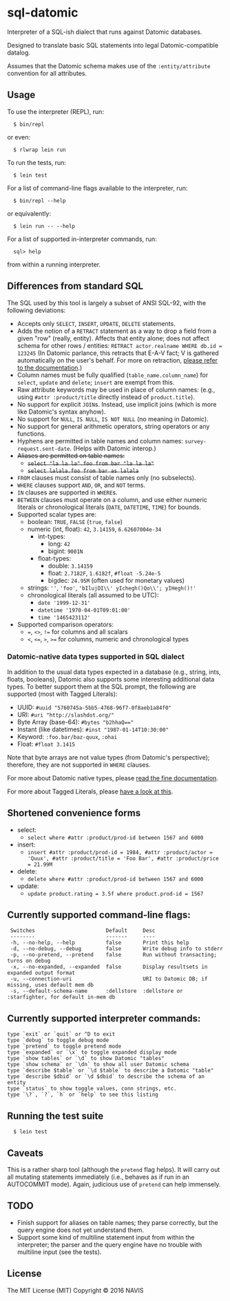 # sql-datomic

Interpreter of a SQL-ish dialect that runs against Datomic databases.

Designed to translate basic SQL statements into
legal Datomic-compatible datalog.

Assumes that the Datomic schema makes use of the `:entity/attribute`
convention for all attributes.

## Usage

To use the interpreter (REPL), run:
```
  $ bin/repl
```
or even:
```
  $ rlwrap lein run
```

To run the tests, run:
```
  $ lein test
```

For a list of command-line flags available to the interpreter, run:
```
  $ bin/repl --help
```
or equivalently:
```
  $ lein run -- --help
```

For a list of supported in-interpreter commands, run:
```
  sql> help
```
from within a running interpreter.

## Differences from standard SQL

The SQL used by this tool is largely a subset of ANSI SQL-92, with the
following deviations:

- Accepts only `SELECT`, `INSERT`, `UPDATE`, `DELETE` statements.
- Adds the notion of a `RETRACT` statement as a way to drop a field
  from a given "row" (really, entity).  Affects that entity alone; does
  not affect schema for other rows / entities:
    `RETRACT actor.realname WHERE db.id = 123245`
  (In Datomic parlance, this retracts that E-A-V fact; V is gathered
   automatically on the user's behalf.  For more on retraction,
   [please refer to the documentation](http://docs.datomic.com/transactions.html#retracting-data).)
- Column names must be fully qualified (`table_name.column_name`)
  for `select`, `update` and `delete`; `insert` are exempt from this.
- Raw attribute keywords may be used in place of column names:
    (e.g., using `#attr :product/title` directly instead of
    `product.title`).
- No support for explicit `JOIN`s.  Instead, use implicit joins
  (which is more like Datomic's syntax anyhow).
- No support for `NULL`, `IS NULL`, `IS NOT NULL` (no meaning in Datomic).
- No support for general arithmetic operators, string operators
  or any functions.
- Hyphens are permitted in table names and column names:
  `survey-request.sent-date`.  (Helps with Datomic interop.)
- ~~Aliases are permitted on table names:~~
    - ~~`select "la la la".foo from bar "la la la"`~~
    - ~~`select lalala.foo from bar as lalala`~~
- `FROM` clauses must consist of table names only (no subselects).
- `WHERE` clauses support `AND`, `OR`, and `NOT` terms.
- `IN` clauses are supported in `WHERE`s.
- `BETWEEN` clauses must operate on a column, and use either
  numeric literals or chronological literals (`DATE`, `DATETIME`, `TIME`)
  for bounds.
- Supported scalar types are:
    - boolean: `TRUE`, `FALSE` (`true`, `false`)
    - numeric (int, float): `42`, `3.14159`, `6.62607004e-34`
        - int-types:
            - long: `42`
            - bigint: `9001N`
        - float-types:
            - double: `3.14159`
            - float:  `2.7182F`, `1.6182f`, `#float -5.24e-5`
            - bigdec: `24.95M` (often used for monetary values)
    - strings: `''`, `'foo'`, `'bIlujDI\\' yIchegh()Qo\\'; yIHegh()!'`
    - chronological literals (all assumed to be UTC):
        - `date '1999-12-31'`
        - `datetime '1970-04-01T09:01:00'`
        - `time '1465423112'`
- Supported comparison operators:
    - `=`, `<>`, `!=` for columns and all scalars
    - `<`, `<=`, `>`, `>=` for columns, numeric and chronological types

### Datomic-native data types supported in SQL dialect

In addition to the usual data types expected in a database
(e.g., string, ints, floats, booleans), Datomic also supports some
interesting additional data types.  To better support them at the
SQL prompt, the following are supported (most with Tagged Literals):

- UUID: `#uuid "5760745a-5bb5-4768-96f7-0f8aeb1a84f0"`
- URI: `#uri "http://slashdot.org/"`
- Byte Array (base-64): `#bytes "b2hhaQ=="`
- Instant (like datetimes): `#inst "1987-01-14T10:30:00"`
- Keyword: `:foo.bar/baz-quux`, `:ohai`
- Float: `#float 3.1415`

Note that byte arrays are not value types (from Datomic's perspective);
therefore, they are not supported in `WHERE` clauses.

For more about Datomic native types, please
[read the fine documentation](http://docs.datomic.com/schema.html#text-1-1).

For more about Tagged Literals, please
[have a look at this](http://clojure.org/reference/reader#_tagged_literals).

## Shortened convenience forms

- select:
    - `select where #attr :product/prod-id between 1567 and 6000`
- insert:
    - `insert
         #attr :product/prod-id = 1984,
         #attr :product/actor = 'Quux',
         #attr :product/title = 'Foo Bar',
         #attr :product/price = 21.99M`
- delete:
    - `delete where #attr :product/prod-id between 1567 and 6000`
- update:
    - `update product.rating = 3.5f where product.prod-id = 1567`

## Currently supported command-line flags:

```
 Switches                       Default     Desc
 --------                       -------     ----
 -h, --no-help, --help          false       Print this help
 -d, --no-debug, --debug        false       Write debug info to stderr
 -p, --no-pretend, --pretend    false       Run without transacting; turns on debug
 -x, --no-expanded, --expanded  false       Display resultsets in expanded output format
 -u, --connection-uri                       URI to Datomic DB; if missing, uses default mem db
 -s, --default-schema-name      :dellstore  :dellstore or :starfighter, for default in-mem db
```

## Currently supported interpreter commands:

```
type `exit` or `quit` or ^D to exit
type `debug` to toggle debug mode
type `pretend` to toggle pretend mode
type `expanded` or `\x` to toggle expanded display mode
type `show tables` or `\d` to show Datomic "tables"
type `show schema` or `\dn` to show all user Datomic schema
type `describe $table` or `\d $table` to describe a Datomic "table"
type `describe $dbid` or `\d $dbid` to describe the schema of an entity
type `status` to show toggle values, conn strings, etc.
type `\?`, `?`, `h` or `help` to see this listing
```

## Running the test suite

```
  $ lein test
```

## Caveats

This is a rather sharp tool (although the `pretend` flag helps).  It will carry out
all mutating statements immediately (i.e., behaves as if run in an AUTOCOMMIT mode).
Again, judicious use of `pretend` can help immensely.

## TODO

- Finish support for aliases on table names; they parse correctly, but
  the query engine does not yet understand them.
- Support some kind of multiline statement input from within the
  interpreter; the parser and the query engine have no trouble with
  multiline input (see the tests).

## License

The MIT License (MIT) Copyright © 2016 NAVIS
